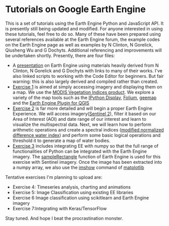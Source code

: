 # Tutorials on Google Earth Engine
This is a set of tutorials using the Earth Engine Python and JavaScript API. It is presently still being updated and modified. 
For anyone interested in using these tutorials, feel free to do so. Many of these have been prepared using several references available at the Earth Engine forum, the example codes on the Earth Engine page as well as examples by N Clinton, N Gorelick, Qiusheng Wu and G Dochyts. 
Additional referencing and improvements will be undertaken shortly. Presently, there are four files:
* A [presentation](https://github.com/RituAnilkumar/EarthEngine/blob/master/IntroductionToEE.ppsx) on Earth Engine using materials heavily derived from N Clinton, N Gorelick and G Dochyts with links to many of their works. I've also linked scripts to working with the Code Editor for beginners. But fair warning: this is also largely derived and compiled rather than created.
* [Exercise 1](https://github.com/RituAnilkumar/EarthEngine/blob/master/Exercise1_single_band_visualization.ipynb) is aimed at simply accessing imagery and displaying them on a map. We use the [MODIS Vegetation Indices product](https://lpdaac.usgs.gov/documents/103/MOD13_User_Guide_V6.pdf). We explore a variety of the map tools such as the [IPython Display](https://ipython.readthedocs.io/en/stable/api/generated/IPython.display.html), [Folium](https://python-visualization.github.io/folium/quickstart.html), [geemap](https://github.com/giswqs/geemap) and the [Earth Engine Plugin for QGIS](https://github.com/gee-community/qgis-earthengine-plugin)
* [Exercise 2](https://github.com/RituAnilkumar/EarthEngine/blob/master/Exercise2_multispectral_analysis.ipynb) is far more detailed and will begin a proper Earth Engine Experience. We will access imagery([Sentinel 2](https://sentinel.esa.int/web/sentinel/missions/sentinel-2)), filter it based on our Area of Interest (AOI) and date range of our interest and learn to visualize the multispectral data. Next, we will learn how to perform arithmetic operations and create a spectral indices ([modified normalized difference water index](https://www.tandfonline.com/doi/abs/10.1080/01431160600589179?journalCode=tres20)) and perform some basic logical operations and threshold it to generate a map of water bodies. 
* [Exercise 3](https://github.com/RituAnilkumar/EarthEngine/blob/master/Exercise3_EarthEngine_to_numpy.ipynb) includes integrating EE with numpy so that the full range of functionalities of Python can be integrated with the Earth Engine imagery. The [sampleRectangle](https://developers.google.com/earth-engine/api_docs#ee.image.samplerectangle) function of Earth Engine is used for this exercise with Sentinel imagery. Once the image has been extracted into a numpy array, we also use the [imshow](https://matplotlib.org/3.2.1/api/_as_gen/matplotlib.pyplot.imshow.html) command of [matplotlib](https://matplotlib.org/3.2.1/index.html)

Tentative exercises I'm planning to upload are:
* Exercise 4: Timeseries analysis, charting and animations
* Exercise 5: Image Classification using existing EE libraries
* Exercise 6 Image classification using scikitlearn and Earth Engine imagery
* Exercise 7:Integrating with Keras/TensorFlow

Stay tuned. And hope I beat the procrastination monster.
